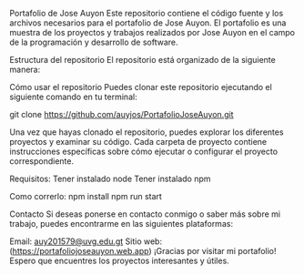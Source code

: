 Portafolio de Jose Auyon
Este repositorio contiene el código fuente y los archivos necesarios para el portafolio de Jose Auyon. El portafolio es una muestra de los proyectos y trabajos realizados por Jose Auyon en el campo de la programación y desarrollo de software.

Estructura del repositorio
El repositorio está organizado de la siguiente manera:


Cómo usar el repositorio
Puedes clonar este repositorio ejecutando el siguiente comando en tu terminal:

git clone https://github.com/auyjos/PortafolioJoseAuyon.git

Una vez que hayas clonado el repositorio, puedes explorar los diferentes proyectos y examinar su código. Cada carpeta de proyecto contiene instrucciones específicas sobre cómo ejecutar o configurar el proyecto correspondiente.

Requisitos:
Tener instalado node
Tener instalado npm

Como correrlo:
npm install
npm run start


Contacto
Si deseas ponerse en contacto conmigo o saber más sobre mi trabajo, puedes encontrarme en las siguientes plataformas:

Email: auy201579@uvg.edu.gt
Sitio web:(https://portafoliojoseauyon.web.app)
¡Gracias por visitar mi portafolio! Espero que encuentres los proyectos interesantes y útiles.
